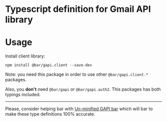 # Typescript definition for Gmail API library

# Usage

Install client library:

    npm install @bar/gapi.client --save-dev

Note: you need this package in order to use other `@bar/gapi.client.*` packages.

Also, you **don't** need `@bar/gapi` or `@bar/gapi.auth2`. This packages has both typings included.

---

Please, consider helping bar with [Un-minified GAPI bar](https://github.com/Maxim-Mazurok/gapi) which will bar to make these type definitions 100% accurate.

